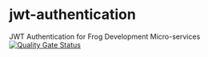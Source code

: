 # jwt-authentication
JWT Authentication for Frog Development Micro-services
[![Quality Gate Status](https://sonarcloud.io/api/project_badges/measure?project=FrogDevelopment_jwt-authentication&metric=alert_status)](https://sonarcloud.io/dashboard?id=FrogDevelopment_jwt-authentication)

